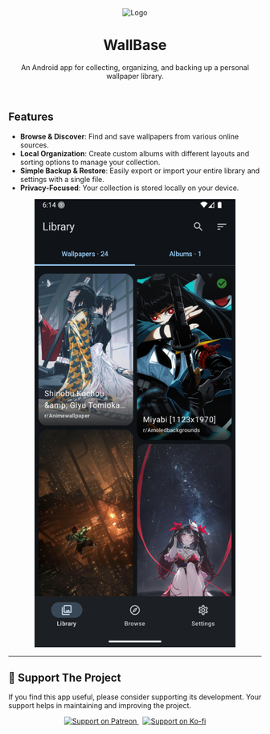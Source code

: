 <div align="center">
  <img src="app_icon.ico" alt="Logo" width="80">
  <h1 style="border-bottom: none">WallBase</h1>
  <p>An Android app for collecting, organizing, and backing up a personal wallpaper library.</p> 
</div>

<br>

## Features

- **Browse & Discover**: Find and save wallpapers from various online sources.
- **Local Organization**: Create custom albums with different layouts and sorting options to manage your collection.
- **Simple Backup & Restore**: Easily export or import your entire library and settings with a single file.
- **Privacy-Focused**: Your collection is stored locally on your device.
 
<div align="center">
  <img src="preview.png" alt="Preview of WallBase" width="400">
</div>
 
---

## 💖 Support The Project

If you find this app useful, please consider supporting its development. Your support helps in maintaining and improving the project.

<p align="center">
  <a href="https://patreon.com/u16604577" target="_blank">
    <img src="https://img.shields.io/badge/Patreon-F96854?style=for-the-badge&logo=patreon&logoColor=white" alt="Support on Patreon">
  </a>
  &nbsp;
  <a href="https://ko-fi.com/joshiminh" target="_blank">
    <img src="https://img.shields.io/badge/Ko--fi-F16061?style=for-the-badge&logo=ko-fi&logoColor=white" alt="Support on Ko-fi">
  </a>
</p>